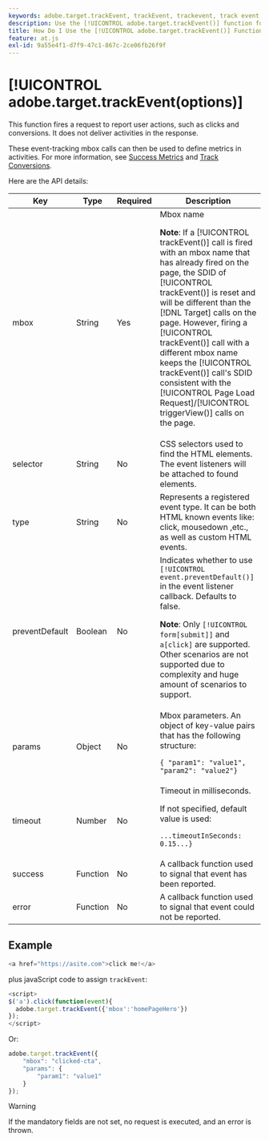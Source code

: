 ```yaml
---
keywords: adobe.target.trackEvent, trackEvent, trackevent, track event, at.js, functions, function, preventDefault, preventdefault, prevent default, adobe.target.trackEvent
description: Use the [!UICONTROL adobe.target.trackEvent()] function for the [!DNL Adobe Target] at.js JavaScript library to fire a request to report user actions, such as clicks and conversions on your site.
title: How Do I Use the [!UICONTROL adobe.target.trackEvent()] Function?
feature: at.js
exl-id: 9a55e4f1-d7f9-47c1-867c-2ce06fb26f9f
---
```

# [!UICONTROL adobe.target.trackEvent(options)]

This function fires a request to report user actions, such as clicks and conversions. It does not deliver activities in the response.

These event-tracking mbox calls can then be used to define metrics in activities. For more information, see [Success Metrics](https://experienceleague.adobe.com/docs/target/using/activities/success-metrics/success-metrics.html) and [Track Conversions](../how-to-deployatjs/implement-target-without-a-tag-manager.md#track-conversions).

Here are the API details:

| Key | Type | Required | Description |
|--- |--- |--- |--- |
|mbox|String|Yes|Mbox name<P>**Note**: If a [!UICONTROL trackEvent()] call is fired with an mbox name that has already fired on the page, the SDID of [!UICONTROL trackEvent()] is reset and will be different than the [!DNL Target] calls on the page. However, firing a [!UICONTROL trackEvent()] call with a different mbox name keeps the [!UICONTROL trackEvent()] call's SDID consistent with the [!UICONTROL Page Load Request]/[!UICONTROL triggerView()] calls on the page.|
|selector|String|No|CSS selectors used to find the HTML elements. The event listeners will be attached to found elements.|
|type|String|No|Represents a registered event type. It can be both HTML known events like: click, mousedown ,etc., as well as custom HTML events.|
|preventDefault|Boolean|No|Indicates whether to use `[!UICONTROL event.preventDefault()]` in the event listener callback. Defaults to false.<P>**Note**: Only `[!UICONTROL form[submit]]` and `a[click]` are supported. Other scenarios are not supported due to complexity and huge amount of scenarios to support.|
|params|Object|No|Mbox parameters. An object of key-value pairs that has the following structure:<P>`{ "param1": "value1", "param2": "value2"}`|
|timeout|Number|No|Timeout in milliseconds.<P>If not specified, default value is used:<P>`...timeoutInSeconds: 0.15...}`|
|success|Function|No|A callback function used to signal that event has been reported.|
|error|Function|No|A callback function used to signal that event could not be reported.|

## Example

```javascript {line-numbers="true"}
<a href="https://asite.com">click me!</a> 
```

plus javaScript code to assign `trackEvent`:

```javascript {line-numbers="true"}
<script> 
$('a').click(function(event){ 
  adobe.target.trackEvent({'mbox':'homePageHero'}) 
}); 
</script> 
```

Or:

```javascript {line-numbers="true"}
adobe.target.trackEvent({ 
    "mbox": "clicked-cta", 
    "params": { 
        "param1": "value1" 
    } 
});
```

>[!WARNING]
>
>If the mandatory fields are not set, no request is executed, and an error is thrown.
